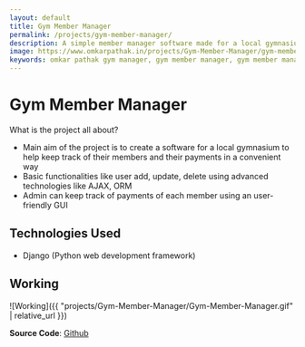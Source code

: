```yaml
---
layout: default
title: Gym Member Manager
permalink: /projects/gym-member-manager/
description: A simple member manager software made for a local gymnasium. This software helps tp keep track of members and their payments in a convenient way.
image: https://www.omkarpathak.in/projects/Gym-Member-Manager/gym-member-manager2b.png
keywords: omkar pathak gym manager, gym member manager, gym member management, gym management, gym manager github
---
```


# Gym Member Manager
What is the project all about?

- Main aim of the project is to create a software for a local gymnasium to help keep track of their members and their payments in a convenient way
- Basic functionalities like user add, update, delete using advanced technologies like AJAX, ORM
- Admin can keep track of payments of each member using an user-friendly GUI


## Technologies Used
* Django (Python web development framework)

## Working

![Working]({{ "projects/Gym-Member-Manager/Gym-Member-Manager.gif" | relative_url }})

**Source Code**: [Github](https://github.com/OmkarPathak/Django-Gym-Member-Manager)

